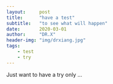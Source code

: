 ```yaml
---
layout:     post
title:      "have a test"
subtitle:   "to see what will happen"
date:       2020-03-01
author:     "DR.X"
header-img: "img/drxiang.jpg"
tags:
    - test
    - try
---
```



Just want to have a try only ...
